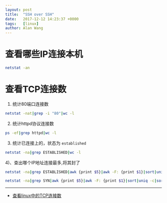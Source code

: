 ```yaml
---
layout: post
title:  "SSH over SSH"
date:   2017-12-12 14:23:37 +0000
tags:   [linux]
author: Alan Wang
---
```


# 查看哪些IP连接本机

```sh
netstat -an
```

# 查看TCP连接数
1. 统计80端口连接数

```sh
netstat -nat|grep -i "80"|wc -l
```

2. 统计httpd协议连接数

```sh
ps -ef|grep httpd|wc -l
```

3. 统计已连接上的，状态为 `established`

```sh
netstat -na|grep ESTABLISHED|wc -l
```

4)、查出哪个IP地址连接最多,将其封了

```sh
netstat -na|grep ESTABLISHED|awk {print $5}|awk -F: {print $1}|sort|uniq -c|sort -r +0n

netstat -na|grep SYN|awk {print $5}|awk -F: {print $1}|sort|uniq -c|sort -r +0n
```


---

- [查看linux中的TCP连接数](http://blog.csdn.net/he_jian1/article/details/40787269)

